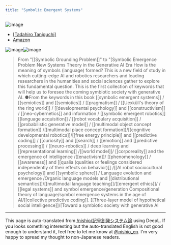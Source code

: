 ```yaml
---
title: "Symbolic Emergent Systems"
---
```


![image](https://gyazo.com/7ca9c3317bc981e628bed4bec2292e6a/thumb/1000)
- [[Tadahiro Taniguchi]](2024)
- [Amazon](https://amzn.to/3ARinCm)

![image](https://gyazo.com/045669b3685eec79b795662fe0cd931c/thumb/1000)![image](https://gyazo.com/3e9923c702329faa38597aa490bb1cbb/thumb/1000)
>  From "[[Symbolic Grounding Problem]]" to "[Symbolic Emergence Problem
>  New Systems Theory in the Generative AI Era
>  How is the meaning of symbols (language) formed? This is a new field of study in which cutting-edge AI and robotics researchers and leading researchers in the humanities and social sciences gather to explore this fundamental question. This is the first collection of keywords that will help us to foresee the coming symbiotic society with generative AI.
>  ●From the keywords in this book
>  [[symbolic emergent systems]] / [[semiotics]] and [[semiotics]] / [[pragmatism]] / [[Uexküll's theory of the ring world]] /
>  [[developmental psychology]] and [[constructivism]] / [[neo-cybernetics]] and information / [[symbolic emergent robotics]]
>  [[language acquisition]] / [[robot vocabulary acquisition]] / [[probabilistic generative model]] / [[multimodal object concept formation]]
>  /[[multimodal place concept formation]]/[[cognitive developmental robotics]]/[[free energy principle]] and [[predictive coding]]
>  / [[curiosity]] and [[search]] / [[emotion]] and [[predictive processing]] / [[neuro-robotics]] / deep learning and [[representational learning]]
>  /[[world model]]/ [[corporeality]] and the emergence of intelligence /[[enactivism]]/ [[phenomenology]] /
>  [[awareness]] and [[qualia (qualities or feelings considered independently of their effects on behavior)]] /[[AI robot sociocultural psychology]] and [[symbolic sphere]] / Language evolution and emergence
>  /Organic language models and [[distributional semantics]]/[[multimodal language teaching]]/[[emergent ethics]]/ /
>  [[legal systems]] and symbol emergence/generation Compositional theory of language/symbol emergence systems in the age of AI/[[collective predictive coding]].
>  [[Three-layer model of hypothetical social intelligence]]/[Toward a symbiotic society with generative AI

---
This page is auto-translated from [/nishio/記号創発システム論](https://scrapbox.io/nishio/記号創発システム論) using DeepL. If you looks something interesting but the auto-translated English is not good enough to understand it, feel free to let me know at [@nishio_en](https://twitter.com/nishio_en). I'm very happy to spread my thought to non-Japanese readers.